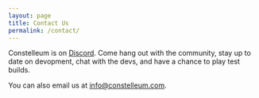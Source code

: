 ```yaml
---
layout: page
title: Contact Us
permalink: /contact/
---
```


Constelleum is on [Discord](https://discord.gg/7kuX43FQsg).
Come hang out with the community,
stay up to date on devopment,
chat with the devs,
and have a chance to play test builds.

You can also email us at <info@constelleum.com>.
